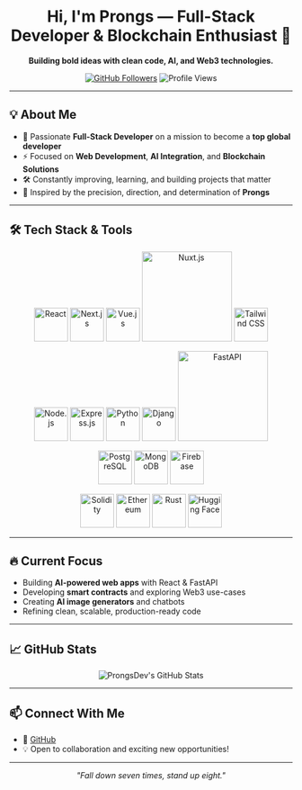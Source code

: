 <h1 align="center">Hi, I'm Prongs — Full-Stack Developer & Blockchain Enthusiast 🚀</h1>

<p align="center">
  <b>Building bold ideas with clean code, AI, and Web3 technologies.</b>
</p>

<p align="center">
  <a href="https://github.com/ProngsDev"><img src="https://img.shields.io/github/followers/ProngsDev?label=Follow&style=social" alt="GitHub Followers"></a>
  <img src="https://komarev.com/ghpvc/?username=ProngsDev&label=Profile%20Views&color=0e75b6&style=flat" alt="Profile Views" />
</p>

---

## 💡 About Me

- 🎯 Passionate **Full-Stack Developer** on a mission to become a **top global developer**  
- ⚡ Focused on **Web Development**, **AI Integration**, and **Blockchain Solutions**  
- 🛠️ Constantly improving, learning, and building projects that matter  
- 🦄 Inspired by the precision, direction, and determination of **Prongs**  

---

## 🛠️ Tech Stack & Tools

<p align="center">
  <img src="https://cdn.jsdelivr.net/gh/devicons/devicon/icons/react/react-original-wordmark.svg" width="60" alt="React" />
  <img src="https://cdn.jsdelivr.net/gh/devicons/devicon/icons/nextjs/nextjs-original-wordmark.svg" width="60" alt="Next.js" />
  <img src="https://cdn.jsdelivr.net/gh/devicons/devicon/icons/vuejs/vuejs-original-wordmark.svg" width="60" alt="Vue.js" />
  <img src="https://nuxt.com/assets/design-kit/logo-green-black.svg" width="160" alt="Nuxt.js" />
  <img src="https://upload.wikimedia.org/wikipedia/commons/d/d5/Tailwind_CSS_Logo.svg" width="60" alt="Tailwind CSS" />
</p>

<p align="center">
  <img src="https://cdn.jsdelivr.net/gh/devicons/devicon/icons/nodejs/nodejs-original-wordmark.svg" width="60" alt="Node.js" />
  <img src="https://cdn.jsdelivr.net/gh/devicons/devicon/icons/express/express-original-wordmark.svg" width="60" alt="Express.js" />
  <img src="https://cdn.jsdelivr.net/gh/devicons/devicon/icons/python/python-original-wordmark.svg" width="60" alt="Python" />
  <img src="https://cdn.jsdelivr.net/gh/devicons/devicon/icons/django/django-plain-wordmark.svg" width="60" alt="Django" />
  <img src="https://fastapi.tiangolo.com/img/logo-margin/logo-teal.png" width="160" alt="FastAPI" />
</p>

<p align="center">
  <img src="https://cdn.jsdelivr.net/gh/devicons/devicon/icons/postgresql/postgresql-original-wordmark.svg" width="60" alt="PostgreSQL" />
  <img src="https://cdn.jsdelivr.net/gh/devicons/devicon/icons/mongodb/mongodb-original-wordmark.svg" width="60" alt="MongoDB" />
  <img src="https://cdn.jsdelivr.net/gh/devicons/devicon/icons/firebase/firebase-plain-wordmark.svg" width="60" alt="Firebase" />
</p>

<p align="center">
  <img src="https://cdn.jsdelivr.net/gh/devicons/devicon/icons/solidity/solidity-original.svg" width="60" alt="Solidity" />
  <img src="https://upload.wikimedia.org/wikipedia/commons/0/05/Ethereum_logo_2014.svg" width="60" alt="Ethereum" />
  <img src="https://www.rust-lang.org/logos/rust-logo-512x512.png" width="60" alt="Rust" />
  <img src="https://huggingface.co/datasets/huggingface/brand-assets/resolve/main/hf-logo.svg" width="60" alt="Hugging Face" />
</p>

---

## 🔥 Current Focus

- Building **AI-powered web apps** with React & FastAPI  
- Developing **smart contracts** and exploring Web3 use-cases  
- Creating **AI image generators** and chatbots  
- Refining clean, scalable, production-ready code  

---

## 📈 GitHub Stats

<p align="center">
  <img src="https://github-readme-stats.vercel.app/api?username=ProngsDev&show_icons=true&theme=radical" alt="ProngsDev's GitHub Stats" />
</p>

---

## 📫 Connect With Me

- 💼 [GitHub](https://github.com/ProngsDev)  
- 💡 Open to collaboration and exciting new opportunities!  

---

<p align="center">
  <i>"Fall down seven times, stand up eight."</i>  
</p>
